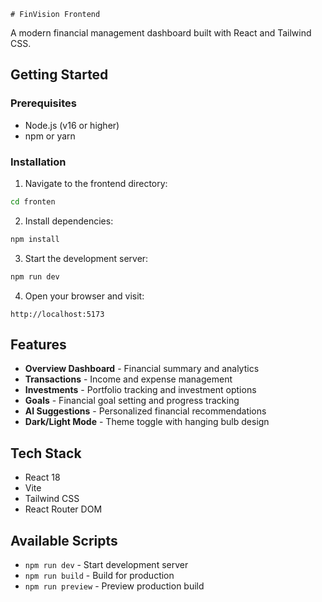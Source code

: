     # FinVision Frontend

A modern financial management dashboard built with React and Tailwind CSS.

## Getting Started

### Prerequisites
- Node.js (v16 or higher)
- npm or yarn

### Installation

1. Navigate to the frontend directory:
```bash
cd fronten
```

2. Install dependencies:
```bash
npm install
```

3. Start the development server:
```bash
npm run dev
```

4. Open your browser and visit:
```
http://localhost:5173
```

## Features

- **Overview Dashboard** - Financial summary and analytics
- **Transactions** - Income and expense management
- **Investments** - Portfolio tracking and investment options
- **Goals** - Financial goal setting and progress tracking
- **AI Suggestions** - Personalized financial recommendations
- **Dark/Light Mode** - Theme toggle with hanging bulb design

## Tech Stack

- React 18
- Vite
- Tailwind CSS
- React Router DOM

## Available Scripts

- `npm run dev` - Start development server
- `npm run build` - Build for production
- `npm run preview` - Preview production build